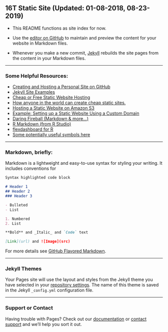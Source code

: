 ## 16T Static Site (Updated: 01-08-2018, 08-23-2019)

- This README functions as site index for now.

- Use the [editor on GitHub](https://github.com/sixteentons/portaldemo/edit/master/README.md) to maintain and preview the content for your website in Markdown files.

- Whenever you make a new commit, [Jekyll](https://jekyllrb.com/) rebuilds the site pages from the content in your Markdown files.  
  
 - - -
### Some Helpful Resources:  
- [Creating and Hosting a Personal Site on GitHub](http://jmcglone.com/guides/github-pages/) 
- [Jekyll Site Examples](https://github.com/jekyll/jekyll/wiki/Sites)
- [Cheap or Free Static Website Hosting](http://alignedleft.com/resources/cheap-web-hosting)  
- [How anyone in the world can create cheap static sites.](http://katsenblog.com/post/85144002449/how-anyone-in-the-world-can-create-cheap-static)  
- [Hosting a Static Website on Amazon S3](http://docs.aws.amazon.com/AmazonS3/latest/dev/WebsiteHosting.html)  
- [Example: Setting up a Static Website Using a Custom Domain](http://docs.aws.amazon.com/AmazonS3/latest/dev/website-hosting-custom-domain-walkthrough.html) 
- [Daring Fireball (Markdown & more...)](https://daringfireball.net/projects/)  
- [R Markdown (from R Studio)](http://rmarkdown.rstudio.com/)  
- [flexdashboard for R](http://rmarkdown.rstudio.com/flexdashboard/)  
- [Some potentially useful symbols here](https://www.webpagefx.com/tools/emoji-cheat-sheet/)  
  
 - - -
### Markdown, briefly:
Markdown is a lightweight and easy-to-use syntax for styling your writing. It includes conventions for

```markdown
Syntax highlighted code block

# Header 1
## Header 2
### Header 3

- Bulleted
- List

1. Numbered
2. List

**Bold** and _Italic_ and `Code` text

[Link](url) and ![Image](src)
```

For more details see [GitHub Flavored Markdown](https://guides.github.com/features/mastering-markdown/).  
 - - -
### Jekyll Themes

Your Pages site will use the layout and styles from the Jekyll theme you have selected in your [repository settings](https://github.com/sixteentons/portaldemo/settings). The name of this theme is saved in the Jekyll `_config.yml` configuration file.  
 - - -
### Support or Contact

Having trouble with Pages? Check out our [documentation](https://help.github.com/categories/github-pages-basics/) or [contact support](https://github.com/contact) and we’ll help you sort it out.
